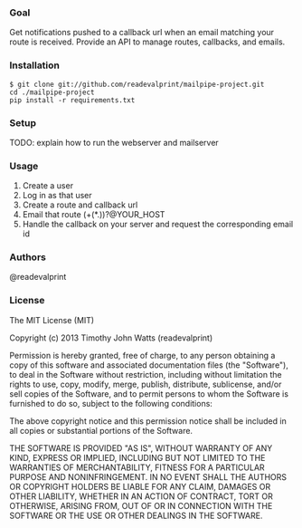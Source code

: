 ### Goal
Get notifications pushed to a callback url when an email matching your route is received. Provide an API to manage routes, callbacks, and emails.

### Installation

```
$ git clone git://github.com/readevalprint/mailpipe-project.git
cd ./mailpipe-project
pip install -r requirements.txt
```

### Setup
TODO: explain how to run the webserver and mailserver

### Usage

1. Create a user
1. Log in as that user
1. Create a route and callback url
1. Email that route (+(*.))?@YOUR_HOST
1. Handle the callback on your server and request the corresponding email id

### Authors
@readevalprint

### License
The MIT License (MIT)

Copyright (c) 2013 Timothy John Watts (readevalprint)

Permission is hereby granted, free of charge, to any person obtaining a copy
of this software and associated documentation files (the "Software"), to deal
in the Software without restriction, including without limitation the rights
to use, copy, modify, merge, publish, distribute, sublicense, and/or sell
copies of the Software, and to permit persons to whom the Software is
furnished to do so, subject to the following conditions:

The above copyright notice and this permission notice shall be included in
all copies or substantial portions of the Software.

THE SOFTWARE IS PROVIDED "AS IS", WITHOUT WARRANTY OF ANY KIND, EXPRESS OR
IMPLIED, INCLUDING BUT NOT LIMITED TO THE WARRANTIES OF MERCHANTABILITY,
FITNESS FOR A PARTICULAR PURPOSE AND NONINFRINGEMENT. IN NO EVENT SHALL THE
AUTHORS OR COPYRIGHT HOLDERS BE LIABLE FOR ANY CLAIM, DAMAGES OR OTHER
LIABILITY, WHETHER IN AN ACTION OF CONTRACT, TORT OR OTHERWISE, ARISING FROM,
OUT OF OR IN CONNECTION WITH THE SOFTWARE OR THE USE OR OTHER DEALINGS IN
THE SOFTWARE.

